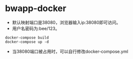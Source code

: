 # bwapp-docker
- 默认映射端口是38080，浏览器输入ip:38080即可访问。
- 用户名密码为:bee/123。
```
docker-compose build
docker-compose up -d
```
- 当38080端口被占用时，可以自行修改docker-compose.yml
